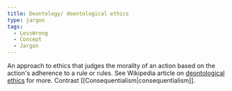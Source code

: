 ```yaml
---
title: Deontology/ deontological ethics
type: jargon
tags:
  - LessWrong
  - Concept
  - Jargon
---
```


 An approach to ethics that judges the morality of an action based on the action's adherence to a rule or rules. See Wikipedia article on [deontological ethics](https://en.wikipedia.org/wiki/Deontological_ethics) for more. Contrast [[Consequentialism|consequentialism]].